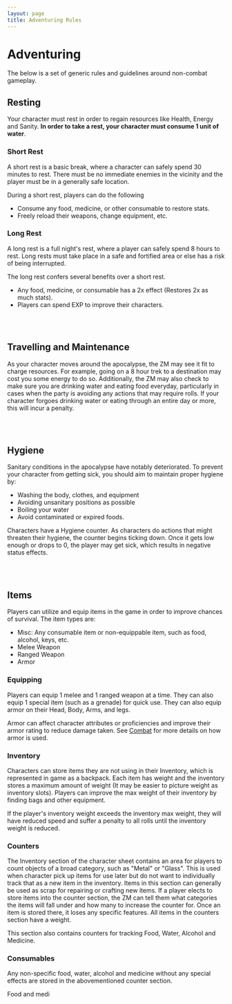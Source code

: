 ```yaml
---
layout: page
title: Adventuring Rules
---
```


# Adventuring #

The below is a set of generic rules and guidelines around non-combat gameplay.



## Resting ##

Your character must rest in order to regain resources like Health, Energy and Sanity. **In order to take a rest, your character must consume 1 unit of water**.

### Short Rest ###

A short rest is a basic break, where a character can safely spend 30 minutes to rest. There must be no immediate enemies in the vicinity and the player must be in a generally safe location.

During a short rest, players can do the following

- Consume any food, medicine, or other consumable to restore stats.
- Freely reload their weapons, change equipment, etc.


### Long Rest ###

A long rest is a full night's rest, where a player can safely spend 8 hours to rest. Long rests must take place in a safe and fortified area or else has a risk of being interrupted. 

The long rest confers several benefits over a short rest.

- Any food, medicine, or consumable has a 2x effect (Restores 2x as much stats).
- Players can spend EXP to improve their characters.


<br/><br/>


## Travelling and Maintenance ##

As your character moves around the apocalypse, the ZM may see it fit to charge resources. For example, going on a 8 hour trek to a destination may cost you some energy to do so. Additionally, the ZM may also check to make sure you are drinking water and eating food everyday, particularly in cases when the party is avoiding any actions that may require rolls. If your character forgoes drinking water or eating through an entire day or more, this will incur a penalty.


<br/><br/>

## Hygiene ##

Sanitary conditions in the apocalypse have notably deteriorated. To prevent your character from getting sick, you should aim to maintain proper hygiene by:

- Washing the body, clothes, and equipment
- Avoiding unsanitary positions as possible
- Boiling your water 
- Avoid contaminated or expired foods.

Characters have a Hygiene counter. As characters do actions that might threaten their hygiene, the counter begins ticking down. Once it gets low enough or drops to 0, the player may get sick, which results in negative status effects.


<br/><br/>

## Items ##

Players can utilize and equip items in the game in order to improve chances of survival. The item types are:

- Misc: Any consumable item or non-equippable item, such as food, alcohol, keys, etc.
- Melee Weapon
- Ranged Weapon
- Armor

### Equipping ###

Players can equip 1 melee and 1 ranged weapon at a time. They can also equip 1 special item (such as a grenade) for quick use. They can also equip armor on their Head, Body, Arms, and legs.

Armor can affect character attributes or proficiencies and improve their armor rating to reduce damage taken. See [Combat]({{site.baseurl}}/p5-combat.html) for more details on how armor is used.


### Inventory ###

Characters can store items they are not using in their Inventory, which is represented in game as a backpack. Each item has weight and the inventory stores a maximum amount of weight (It may be easier to picture weight as inventory slots).  Players can improve the max weight of their inventory by finding bags and other equipment.

If the player's inventory weight exceeds the inventory max weight, they will have reduced speed and suffer a penalty to all rolls until the inventory weight is reduced.



### Counters ###

The Inventory section of the character sheet contains an area for players to count objects of a broad category, such as "Metal" or "Glass". This is used when character pick up items for use later but do not want to individually track that as a new item in the inventory. Items in this section can generally be used as scrap for repairing or crafting new items. If a player elects to store items into the counter section, the ZM can tell them what categories the items will fall under and how many to increase the counter for. Once an item is stored there, it loses any specific features. All items in the counters section have a weight.


This section also contains counters for tracking Food, Water, Alcohol and Medicine.


### Consumables ###

Any non-specific food, water, alcohol and medicine without any special effects are stored in the abovementioned counter section.

Food and medi






